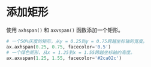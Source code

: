 # 添加矩形

使用 `axhspan()` 和 `axvspan()` 函数添加一个矩形。

```python
# 一个50%灰度的矩形，从y = 0.25到y = 0.75跨越坐标轴的宽度。
ax.axhspan(0.25, 0.75, facecolor='0.5')
# 一个绿色矩形，从x = 1.25到x = 1.55跨越坐标轴的高度。
ax.axvspan(1.25, 1.55, facecolor='#2ca02c')
```
